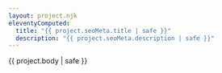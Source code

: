 ```yaml
---
layout: project.njk
eleventyComputed:
  title: "{{ project.seoMeta.title | safe }}"
  description: "{{ project.seoMeta.description | safe }}"
---
```


{{ project.body | safe }}
